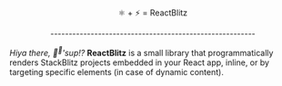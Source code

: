 <p align="center">⚛️ + ⚡️ = ReactBlitz</p>
<p align="center">--------------------------------------------------------</p>

_Hiya there, 👋<sup>👋</sup>'sup!?_ **ReactBlitz** is a small library that programmatically renders StackBlitz projects embedded in your React app, inline, or by targeting specific elements (in case of dynamic content).

